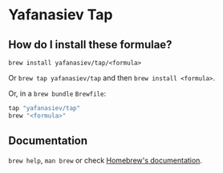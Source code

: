 # Yafanasiev Tap

## How do I install these formulae?

`brew install yafanasiev/tap/<formula>`

Or `brew tap yafanasiev/tap` and then `brew install <formula>`.

Or, in a `brew bundle` `Brewfile`:

```ruby
tap "yafanasiev/tap"
brew "<formula>"
```

## Documentation

`brew help`, `man brew` or check [Homebrew's documentation](https://docs.brew.sh).
